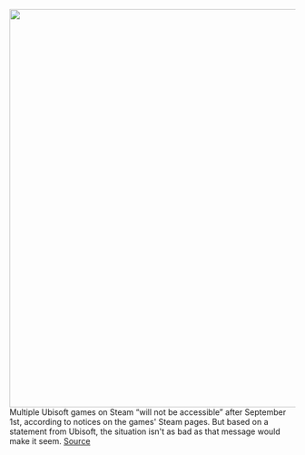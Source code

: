 <img src='https://cdn.vox-cdn.com/thumbor/QTEO52Pld-l9HeOnYiunscKQGl0=/0x0:1631x955/1200x800/filters:focal(686x348:946x608)/cdn.vox-cdn.com/uploads/chorus_image/image/71096227/ss_f024ce101cd5ecdc2d62badc1cc8e39fae71b144.1920x1080.0.jpg' width='700px' /><br/>
Multiple Ubisoft games on Steam “will not be accessible” after September 1st, according to notices on the games' Steam pages. But based on a statement from Ubisoft, the situation isn't as bad as that message would make it seem.
<a href='https://www.theverge.com/2022/7/11/23203791/ubisoft-steam-pc-games-accessible'> Source <a/>